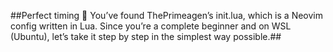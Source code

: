 ##Perfect timing 🙌 You’ve found ThePrimeagen’s init.lua, which is a Neovim config written in Lua. Since you’re a complete beginner and on WSL (Ubuntu),
let’s take it step by step in the simplest way possible.##
